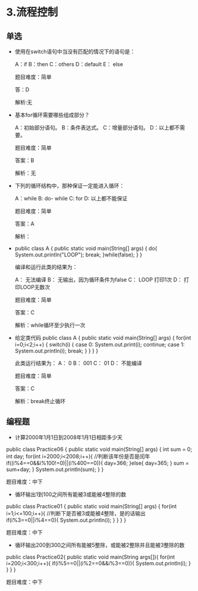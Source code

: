 # 3.流程控制

## 单选

- 使用在switch语句中当没有匹配的情况下的语句是：

  A：if  B：then  C：others   D：default   E： else

  题目难度：简单

  答：D

  解析:无

- 基本for循环需要哪些组成部分？

  A：初始部分语句。
  B：条件表达式。
  C：增量部分语句。
  D：以上都不需要。

  题目难度：简单

  答案：B

  解析：无

- 下列的循环结构中，那种保证一定能进入循环：

  A：while    B: do- while   C:  for    D: 以上都不能保证

  题目难度：简单

  答案：A

  解析：

- public class A
  {
      public static void main(String[] args)
      {
    	  do{
    	  	System.out.println("LOOP");
    	  	break;
      	}while(false);
      }
  }

  编译和运行此类的结果为：

  A： 无法编译
  B： 无输出，因为循环条件为false
  C： LOOP 打印1次
  D： 打印LOOP无数次

  题目难度：简单

  答案：C

  解析：while循环至少执行一次

- 给定类代码
  public class A
  {
      public static void main(String[] args)
      {
      	for(int i=0;i<2;i++)
    	  {
    	  	switch(i)
    	  	{
    		     case 0: System.out.print(i);
    		             continue;
    		     case 1: System.out.println(i);
    		             break;
    	  	}
      	}
     }
  }

  此类运行结果为：
  A： 0
  B： 001
  C： 01
  D： 不能编译


  题目难度：简单

  答案：C

  解析：break终止循环

## 编程题

- 计算2000年1月1日到2008年1月1日相距多少天

public class Practice06 {
  public static void main(String[] args) {
     int sum = 0;
     int day;
     for(int i=2000;i<2008;i++){
       //判断该年份是否是闰年
         if((i%4==0&&i%100!=0)||(i%400==0)){
             day=366;
         }else{
             day=365;
         }
         sum = sum+day;
     }
     System.out.println(sum);
   }
 }

 题目难度：中下

 - 循环输出1到100之间所有能被3或能被4整除的数

 public class Practice01 {
   public static void main(String[] args) {
     for(int i=1;i<=100;i++){
         //判断下是否被3或能被4整除，是的话输出
         if(i%3==0||i%4==0){
            System.out.println(i);
        }
    }
 }
}

题目难度：中下

- 循环输出200到300之间所有能被5整除，或能被2整除并且能被3整除的数

 public class  Practice02{
   public static void main(String args[]){
     for(int i=200;i<300;i++){
       if(i%5==0||(i%2==0&&i%3==0)){
         System.out.println(i);
       }
     }
   }
 }

 题目难度：中下
